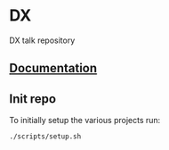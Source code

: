 # DX

DX talk repository

## [Documentation](./docs.md)

## Init repo

To initially setup the various projects run:

```bash
./scripts/setup.sh
```
